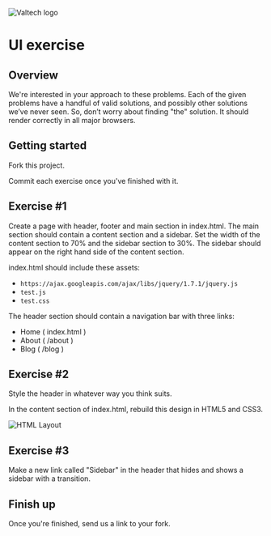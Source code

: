 ![Valtech logo](http://i.imgur.com/32Oipl4.png "Valtech logo")

UI exercise
==============================

Overview
--------

We're interested in your approach to these problems. Each of the given problems have a handful of valid solutions, and possibly other solutions weʼve never seen. So, donʼt worry about finding "the" solution. It should render correctly in all major browsers.

Getting started
---------------
Fork this project.

Commit each exercise once you've finished with it.

Exercise #1
-----------
Create a page with header, footer and main section in index.html. The main section should contain a content section and a sidebar. Set the width of the content section to 70% and the sidebar section to 30%. The sidebar should appear on the right hand side of the content section.

index.html should include these assets:

- `https://ajax.googleapis.com/ajax/libs/jquery/1.7.1/jquery.js`
- `test.js`
- `test.css`

The header section should contain a navigation bar with three links:

- Home ( index.html )
- About ( /about )
- Blog ( /blog )
    
Exercise #2
-----------
Style the header in whatever way you think suits.

In the content section of index.html, rebuild this design in HTML5 and CSS3.

![HTML Layout](http://i.imgur.com/Q9dHL3d.png "HTML Layout")

Exercise #3
-----------
Make a new link called "Sidebar" in the header that hides and shows a sidebar with a transition. 

Finish up
---------
Once you're finished, send us a link to your fork.